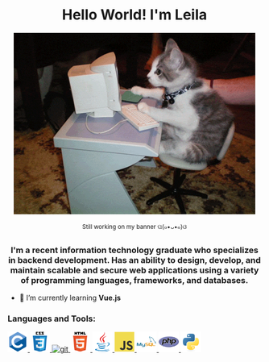 <h1 align="center">Hello World! I'm Leila</h1>
<p align="center">
  <img src="cat.gif" alt="cat gif" />
</p>

<p align="center">
  <sup>Still working on my banner ପ(๑•ᴗ•๑)ଓ</sup>
</p>
<h3 align="center">I'm a recent information technology graduate who specializes in backend development. Has an ability to design, develop, and maintain scalable and secure web applications using a variety of programming languages, frameworks, and databases.</h3>

- 🌱 I’m currently learning **Vue.js**

<h3 align="left">Languages and Tools:</h3>
<p align="left"> <a href="https://www.cprogramming.com/" target="_blank" rel="noreferrer"> <img src="https://raw.githubusercontent.com/devicons/devicon/master/icons/c/c-original.svg" alt="c" width="40" height="40"/> </a> <a href="https://www.w3schools.com/css/" target="_blank" rel="noreferrer"> <img src="https://raw.githubusercontent.com/devicons/devicon/master/icons/css3/css3-original-wordmark.svg" alt="css3" width="40" height="40"/> </a> <a href="https://git-scm.com/" target="_blank" rel="noreferrer"> <img src="https://www.vectorlogo.zone/logos/git-scm/git-scm-icon.svg" alt="git" width="40" height="40"/> </a> <a href="https://www.w3.org/html/" target="_blank" rel="noreferrer"> <img src="https://raw.githubusercontent.com/devicons/devicon/master/icons/html5/html5-original-wordmark.svg" alt="html5" width="40" height="40"/> </a> <a href="https://www.java.com" target="_blank" rel="noreferrer"> <img src="https://raw.githubusercontent.com/devicons/devicon/master/icons/java/java-original.svg" alt="java" width="40" height="40"/> </a> <a href="https://developer.mozilla.org/en-US/docs/Web/JavaScript" target="_blank" rel="noreferrer"> <img src="https://raw.githubusercontent.com/devicons/devicon/master/icons/javascript/javascript-original.svg" alt="javascript" width="40" height="40"/> </a> <a href="https://www.mysql.com/" target="_blank" rel="noreferrer"> <img src="https://raw.githubusercontent.com/devicons/devicon/master/icons/mysql/mysql-original-wordmark.svg" alt="mysql" width="40" height="40"/> </a> <a href="https://www.php.net" target="_blank" rel="noreferrer"> <img src="https://raw.githubusercontent.com/devicons/devicon/master/icons/php/php-original.svg" alt="php" width="40" height="40"/> </a> <a href="https://www.python.org" target="_blank" rel="noreferrer"> <img src="https://raw.githubusercontent.com/devicons/devicon/master/icons/python/python-original.svg" alt="python" width="40" height="40"/> </a> </p>




<!--
Banner intro:
Hello World,
I'm Leila
Please press RETURN to continue
© 2023 art by yours truly ≽ܫ≼

<h1 align="center">Hi! I'm Leila ♡</h1>




### 🛠 Tools 
<p align="center">
  <img src="under-construction.gif" alt="Under construction.gif" />
</p>

<p align="center"><sup>Source: https://tenor.com/view/excited-gif-25794812</sup></p>

> My README profile is still in its incomplete form. Thank you for stopping by though. ପ(๑•ᴗ•๑)ଓ ♡
  <ul>
    <li><b>Languages</b>
      <ul>
        <li>HTML</li>
        <li>CSS</li>
        <li>JavaScript</li>
        <li>PHP</li>
        <li>Python</li>
      </ul>
    </li>
    <li><b>Framework</b>
      <ul>
        <li>Laravel</li>
      </ul>
    </li>
    <li><b>IDE</b>
      <ul>
        <li>Visual Studio Code</li>
        <li>Idle</li>
        <li>PyCharm</li>
        <li>Dev-C++</li>
      </ul>
    </li>
    <li><b>Database</b>
      <ul>
        <li>MySQL</li>
        <li>SQLite</li>
      </ul>
    </li>
  </ul>
-->
